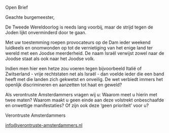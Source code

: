 ﻿Open Brief

Geachte burgemeester, 

De Tweede Wereldoorlog is reeds lang voorbij, maar de strijd tegen de Joden lijkt onverminderd door te gaan. 

Met uw toestemming roepen provocateurs op de Dam ieder weekend luidkeels en onomwonden op tot de vernietiging van het enige land ter wereld met een Joodse meerderheid. 
De naam Israël verwijst zowel naar de Joodse staat als ook naar het Joodse volk. 



Indien men hier een hetze zou voeren tegen bijvoorbeeld Italië of Zwitserland - vrije rechtstaten net als Israël - 
dan voelde ieder die een band heeft met die landen zich gekwetst en onveilig. De wet verbiedt immers het openlijk discrimineren en aanzetten tot haat en geweld? 


Als verontruste Amsterdammers vragen wij u: Waarom meet u hierin met twee maten? Waarom maakt u geen einde aan deze volstrekt
onbeschaafde en onwettige manifestaties? 
Of zijn ook deze ‘geen prioriteit’ voor u? 

Verontruste Amsterdammers 

info@verontruste-amsterdammers.nl 
